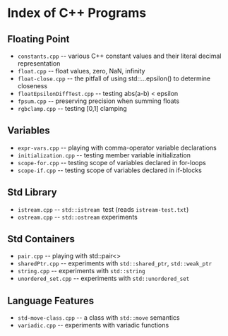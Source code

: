 Index of C++ Programs
====================================================================================================

Floating Point
---------------
- `constants.cpp` -- various C++ constant values and their literal decimal representation
- `float.cpp` -- float values, zero, NaN, infinity
- `float-close.cpp` -- the pitfall of using std::...epsilon() to determine closeness
- `floatEpsilonDiffTest.cpp` -- testing abs(a-b) < epsilon
- `fpsum.cpp` -- preserving precision when summing floats
- `rgbclamp.cpp` -- testing [0,1] clamping

Variables
----------
- `expr-vars.cpp` -- playing with comma-operator variable declarations
- `initialization.cpp` -- testing member variable initialization
- `scope-for.cpp` -- testing scope of variables declared in for-loops
- `scope-if.cpp` -- testing scope of variables declared in if-blocks

Std Library
------------
- `istream.cpp` -- `std::istream `test (reads `istream-test.txt`)
- `ostream.cpp` -- `std::ostream` experiments

Std Containers
---------------
- `pair.cpp` -- playing with std::pair<>
- `sharedPtr.cpp` -- experiments with `std::shared_ptr`, `std::weak_ptr`
- `string.cpp` -- experiments with `std::string`
- `unordered_set.cpp` -- experiments with `std::unordered_set`

Language Features
------------------
- `std-move-class.cpp` -- a class with `std::move` semantics
- `variadic.cpp` -- experiments with variadic functions
